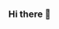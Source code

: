 ### Hi there 👋

<!--
**MM-C137/MM-C137** is a ✨ _special_ ✨ repository because its `README.md` (this file) appears on your GitHub profile.

Here are some ideas to get you started:

- 🌱 I’m currently learning JS and Data science
- 👯 I’m looking to collaborate on new projects
- 📫 How to reach me: @m__miranda (Instagram)
- 😄 Pronouns: MM and Morice
- ⚡ Fun fact: Anxiety is my super power
-->
